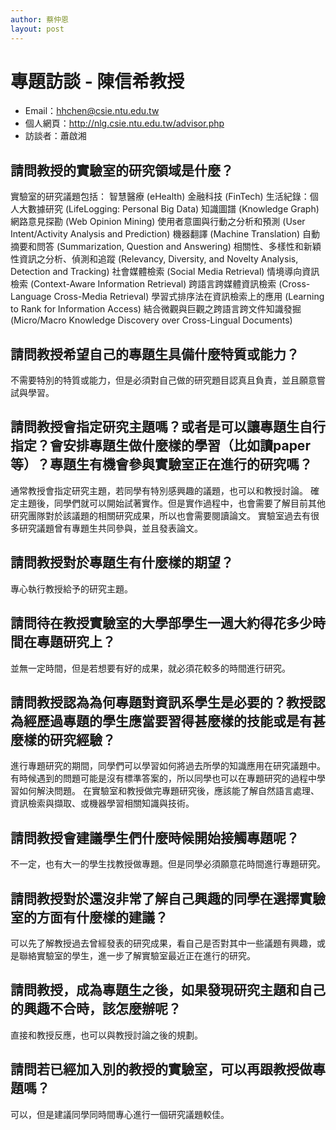 ```yaml
---
author: 蔡仲恩
layout: post
---
```

# 專題訪談 - 陳信希教授
- Email：hhchen@csie.ntu.edu.tw
- 個人網頁：http://nlg.csie.ntu.edu.tw/advisor.php
- 訪談者：蕭啟湘

## 請問教授的實驗室的研究領域是什麼？
實驗室的研究議題包括：
智慧醫療 (eHealth)
金融科技 (FinTech)
生活紀錄：個人大數據研究 (LifeLogging: Personal Big Data)
知識圖譜 (Knowledge Graph)
網路意見探勘 (Web Opinion Mining)
使用者意圖與行動之分析和預測 (User Intent/Activity Analysis and Prediction)
機器翻譯 (Machine Translation)
自動摘要和問答 (Summarization, Question and Answering)
相關性、多樣性和新穎性資訊之分析、偵測和追蹤 (Relevancy, Diversity, and Novelty Analysis, Detection and Tracking)
社會媒體檢索 (Social Media Retrieval)
情境導向資訊檢索 (Context-Aware Information Retrieval)
跨語言跨媒體資訊檢索 (Cross-Language Cross-Media Retrieval)
學習式排序法在資訊檢索上的應用 (Learning to Rank for Information Access)
結合微觀與巨觀之跨語言跨文件知識發掘 (Micro/Macro Knowledge Discovery over Cross-Lingual Documents)

## 請問教授希望自己的專題生具備什麼特質或能力？
不需要特別的特質或能力，但是必須對自己做的研究題目認真且負責，並且願意嘗試與學習。

## 請問教授會指定研究主題嗎？或者是可以讓專題生自行指定？會安排專題生做什麼樣的學習（比如讀paper等）？專題生有機會參與實驗室正在進行的研究嗎？
通常教授會指定研究主題，若同學有特別感興趣的議題，也可以和教授討論。
確定主題後，同學們就可以開始試著實作。但是實作過程中，也會需要了解目前其他研究團隊對於該議題的相關研究成果，所以也會需要閱讀論文。
實驗室過去有很多研究議題曾有專題生共同參與，並且發表論文。

## 請問教授對於專題生有什麼樣的期望？
專心執行教授給予的研究主題。

## 請問待在教授實驗室的大學部學生一週大約得花多少時間在專題研究上？
並無一定時間，但是若想要有好的成果，就必須花較多的時間進行研究。

## 請問教授認為為何專題對資訊系學生是必要的？教授認為經歷過專題的學生應當要習得甚麼樣的技能或是有甚麼樣的研究經驗？
進行專題研究的期間，同學們可以學習如何將過去所學的知識應用在研究議題中。有時候遇到的問題可能是沒有標準答案的，所以同學也可以在專題研究的過程中學習如何解決問題。
在實驗室和教授做完專題研究後，應該能了解自然語言處理、資訊檢索與擷取、或機器學習相關知識與技術。

## 請問教授會建議學生們什麼時候開始接觸專題呢？
不一定，也有大一的學生找教授做專題。但是同學必須願意花時間進行專題研究。

## 請問教授對於還沒非常了解自己興趣的同學在選擇實驗室的方面有什麼樣的建議？
可以先了解教授過去曾經發表的研究成果，看自己是否對其中一些議題有興趣，或是聯絡實驗室的學生，進一步了解實驗室最近正在進行的研究。

## 請問教授，成為專題生之後，如果發現研究主題和自己的興趣不合時，該怎麼辦呢？
直接和教授反應，也可以與教授討論之後的規劃。

## 請問若已經加入別的教授的實驗室，可以再跟教授做專題嗎？
可以，但是建議同學同時間專心進行一個研究議題較佳。
